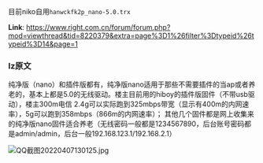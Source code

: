 目前niko自用`hanwckfk2p_nano-5.0.trx`

**Link**: https://www.right.com.cn/forum/forum.php?mod=viewthread&tid=8220379&extra=page%3D1%26filter%3Dtypeid%26typeid%3D14&page=1

### lz原文

纯净版（nano）和插件版都有，纯净版nano适用于那些不需要插件的当ap或者养老的，基本上都是5.0的无线驱动。楼主目前用的hiboy的插件版固件（不带usb驱动），楼主300m电信 2.4g可以实际跑到325mbps带宽（显示有400m的内网速率），5g可以跑到358mbps（866m的内网速率）；
其他几个固件都是网上收集来的纯净版nano固件适合养老（无线密码一般都是1234567890，后台账号密码都是admin/admin，后台一般192.168.123.1/192.168.2.1）

![QQ截图20220407130125.jpg](https://www.right.com.cn/forum/data/attachment/forum/202204/07/131032x88pe045lj8p405j.jpg)






